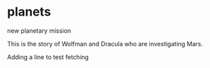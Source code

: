 # planets
 new planetary mission

This is the story of Wolfman and Dracula who are investigating Mars. 

Adding a line to test fetching 

